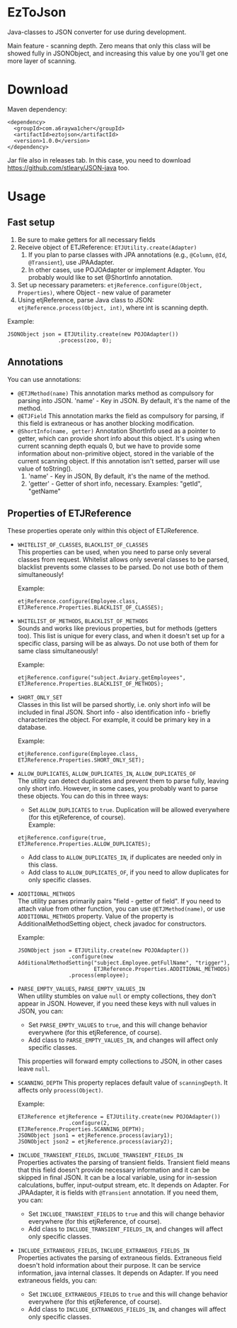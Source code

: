 # EzToJson
Java-classes to JSON converter for use during development.  

Main feature - scanning depth. Zero means that only this class will be showed
fully in JSONObject, and increasing this value by one you'll get one more
layer of scanning.

# Download
Maven dependency:
```
<dependency>
  <groupId>com.a6raywa1cher</groupId>
  <artifactId>eztojson</artifactId>
  <version>1.0.0</version>
</dependency>
```
Jar file also in releases tab. In this case, you need to download https://github.com/stleary/JSON-java too.


# Usage
## Fast setup
1. Be sure to make getters for all necessary fields
2. Receive object of ETJReference: `ETJUtility.create(Adapter)`
   1. If you plan to parse classes with JPA annotations (e.g., `@Column`, `@Id`, `@Transient`), use JPAAdapter.
   2. In other cases, use POJOAdapter or implement Adapter. You probably would like to set @ShortInfo annotation.
3. Set up necessary parameters: `etjReference.configure(Object, Properties)`, where Object - new value of parameter
4. Using etjReference, parse Java class to JSON: `etjReference.process(Object, int)`, where int is scanning depth.  
  
Example:
```
JSONObject json = ETJUtility.create(new POJOAdapter())
				.process(zoo, 0);
```
## Annotations
You can use annotations:
* `@ETJMethod(name)` This annotation marks method as compulsory for parsing into JSON. 'name' - Key in JSON. 
By default, it's the name of the method.
* `@ETJField` This annotation marks the field as compulsory for parsing, if this field is extraneous or has another 
blocking modification.
* `@ShortInfo(name, getter)` Annotation ShortInfo used as a pointer to getter, which can provide short info about 
this object. It's using when current scanning depth equals 0, but we have to provide some information about 
non-primitive object, stored in the variable of the current scanning object. If this annotation isn't setted, parser 
will use value of toString().
   1. 'name' - Key in JSON, By default, it's the name of the method.
   2. 'getter' - Getter of short info, necessary. Examples: "getId", "getName"
## Properties of ETJReference
These properties operate only within this object of ETJReference. 
* `WHITELIST_OF_CLASSES`, `BLACKLIST_OF_CLASSES`  
   This properties can be used, when you need to parse only several classes from request. Whitelist allows only several
   classes to be parsed, blacklist prevents some classes to be parsed. Do not use both of them simultaneously!
   
   Example:
   ```
   etjReference.configure(Employee.class, ETJReference.Properties.BLACKLIST_OF_CLASSES);
   ```
* `WHITELIST_OF_METHODS`, `BLACKLIST_OF_METHODS`  
    Sounds and works like previous properties, but for methods (getters too). This list is unique for every class, and
    when it doesn't set up for a specific class, parsing will be as always. Do not use both of them for same class 
    simultaneously!
    
    Example:
    ```
    etjReference.configure("subject.Aviary.getEmployees", ETJReference.Properties.BLACKLIST_OF_METHODS);
    ```
*  `SHORT_ONLY_SET`  
    Classes in this list will be parsed shortly, i.e. only short info will be included in final JSON. Short info - 
    also identification info - briefly characterizes the object. For example, it could be primary key in a database.
    
    Example:
    ```
    etjReference.configure(Employee.class, ETJReference.Properties.SHORT_ONLY_SET);
    ```
*  `ALLOW_DUPLICATES`, `ALLOW_DUPLICATES_IN`, `ALLOW_DUPLICATES_OF`  
    The utility can detect duplicates and prevent them to parse fully, leaving only short info. However, in some cases, 
    you probably want to parse these objects. You can do this in three ways:
    *   Set `ALLOW_DUPLICATES` to `true`. Duplication will be allowed everywhere (for this etjReference, of course).  
    Example:
    ```
    etjReference.configure(true, ETJReference.Properties.ALLOW_DUPLICATES);
    ```
    *   Add class to `ALLOW_DUPLICATES_IN`, if duplicates are needed only in this class.
    *   Add class to `ALLOW_DUPLICATES_OF`, if you need to allow duplicates for only specific classes.
*   `ADDITIONAL_METHODS`  
    The utility parses primarily pairs "field - getter of field". If you need to attach value from other function, you
    can use `@ETJMethod(name)`, or use `ADDITIONAL_METHODS` property. Value of the property is AdditionalMethodSetting
    object, check javadoc for constructors.
    
    Example: 
    ```
    JSONObject json = ETJUtility.create(new POJOAdapter())
    				.configure(new AdditionalMethodSetting("subject.Employee.getFullName", "trigger"), 
    						ETJReference.Properties.ADDITIONAL_METHODS)
    				.process(employee);
    ```
*   `PARSE_EMPTY_VALUES`, `PARSE_EMPTY_VALUES_IN`  
    When utility stumbles on value `null` or empty collections, they don't appear in JSON. However, if you need these 
    keys with null values in JSON, you can:
    *   Set `PARSE_EMPTY_VALUES` to `true`, and this will change behavior everywhere (for this etjReference, 
    of course).
    *   Add class to `PARSE_EMPTY_VALUES_IN`, and changes will affect only specific classes. 
    
    This properties will forward empty collections to JSON, in other cases leave `null`.
*   `SCANNING_DEPTH`
    This property replaces default value of `scanningDepth`. It affects only `process(Object)`.
    
    Example:
    ```
    ETJReference etjReference = ETJUtility.create(new POJOAdapter())
    				.configure(2, ETJReference.Properties.SCANNING_DEPTH);
    JSONObject json1 = etjReference.process(aviary1);
    JSONObject json2 = etjReference.process(aviary2);
    ```
*   `INCLUDE_TRANSIENT_FIELDS`, `INCLUDE_TRANSIENT_FIELDS_IN`  
    Properties activates the parsing of transient fields. Transient field means that this field doesn't provide 
    necessary information and it can be skipped in final JSON. It can be a local variable, using for in-session calculations, 
    buffer, input-output stream, etc. It depends on Adapter. For JPAAdapter, it is fields with `@Transient` annotation.
    If you need them, you can:
    *   Set `INCLUDE_TRANSIENT_FIELDS` to `true` and this will change behavior everywhere (for this etjReference, of 
    course).
    *   Add class to `INCLUDE_TRANSIENT_FIELDS_IN`, and changes will affect only specific classes. 
*   `INCLUDE_EXTRANEOUS_FIELDS`, `INCLUDE_EXTRANEOUS_FIELDS_IN`  
    Properties activates the parsing of extraneous fields.  Extraneous field doesn't hold information about their 
    purpose. It can be service information, java internal classes. It depends on Adapter. 
    If you need extraneous fields, you can:
    *   Set `INCLUDE_EXTRANEOUS_FIELDS` to `true` and this will change behavior everywhere (for this etjReference, of 
    course).
    *   Add class to `INCLUDE_EXTRANEOUS_FIELDS_IN`, and changes will affect only specific classes. 
